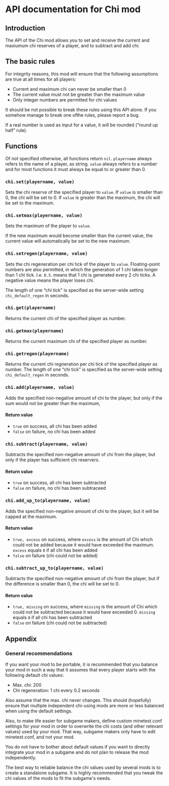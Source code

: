 API documentation for Chi mod
==============================

## Introduction
The API of the Chi mod allows you to set and receive
the current and maxiumum chi reserves of a player,
and to subtract and add chi.

## The basic rules
For integrity reasons, this mod will ensure that the following assumptions
are true at all times for all players:

* Current and maximum chi can never be smaller than 0
* The current value must not be greater than the maximum value
* Only integer numbers are permitted for chi values

It should be not possible to break these rules using this API alone.
If you somehow manage to break one ofthe rules, please report a bug.

If a real number is used as input for a value, it will be rounded
(“round up half” rule).

## Functions
Of not specified otherwise, all functions return `nil`.
`playername` always refers to the name of a player, as string.
`value` always refers to a number and for most functions it must always be equal to or greater than 0.


### `chi.set(playername, value)`
Sets the chi reserve of the specified player to `value`.
If `value` is smaller than 0, the chi will be set to 0.
If `value` is greater than the maximum, the chi will be set to the maximum.


### `chi.setmax(playername, value)`
Sets the maximum of the player to `value`.

If the new maximum would become smaller than the current value,
the current value will automatically be set to
the new maximum.

### `chi.setregen(playername, value)`
Sets the chi regeneration per chi tick of the player to `value`.
Floating-point numbers are also permitted, in which the generation
of 1 chi takes longer than 1 chi tick. I.e. `0.5`. means
that 1 chi is generated every 2 chi ticks. A negative value means the
player loses chi.


The length of one “chi tick” is specified as the server-wide setting
`chi_default_regen` in seconds.


### `chi.get(playername)`
Returns the current chi of the specified player as number.


### `chi.getmax(playername)`
Returns the current maximum chi of the specified player as number.


### `chi.getregen(playername)`
Returns the current chi regneration per chi tick of the specified
player as number.
The length of one “chi tick” is specified as the server-wide setting
`chi_default_regen` in seconds.


### `chi.add(playername, value)`
Adds the specified non-negative amount of chi to the player, but only
if the sum would not be greater than the maximum,

#### Return value
* `true` on success, all chi has been added
* `false` on failure, no chi has been added


### `chi.subtract(playername, value)`
Subtracts the specified non-negative amount of chi from the player,
but only if the player has sufficient chi reservers.

#### Return value
* `true` on success, all chi has been subtracted
* `false` on failure, no chi has been subtraceed


### `chi.add_up_to(playername, value)`
Adds the specified non-negative amount of chi to the player, but it will
be capped at the maximum. 

#### Return value
* `true, excess` on success, where `excess` is the amount of Chi which could not be added because it would have exceeded the maximum. `excess` equals `0` if all chi has been added
* `false` on failure (chi could not be added)


### `chi.subtract_up_to(playername, value)`
Subtracts the specified non-negative amount of chi from the player, 
but if the difference is smaller than 0, the chi will be set to 0.

#### Return value
* `true, missing` on success, where `missing` is the amount of Chi which could not be subtracted because it would have exceeded 0. `missing` equals `0` if all chi has been subtracted 
* `false` on failure (chi could not be subtracted)


## Appendix
### General recommendations
If you want your mod to be portable, it is recommended that you balance your mod in such a way that it assumes
that every player starts with the following default chi values:

* Max. chi: 200
* Chi regeneration: 1 chi every 0.2 seconds

Also assume that the max. chi never changes.
This should (hopefully) ensure that multiple independent chi-using mods are more or less balanced when using
the default settings.

Also, to make life easier for subgame makers, define custom minetest.conf settings for your mod in order to
overwrite the chi costs (and other relevant values) used by your mod. That way, subgame makers only have to edit
minetest.conf, and not your mod.

You do not have to bother about default values if you want to directly integrate your mod in a subgame and do
not plan to release the mod independently.

The best way to reliable balance the chi values used by several mods is to create a standalone subgame. It is
highly recommended that you tweak the chi values of the mods to fit the subgame's needs.
